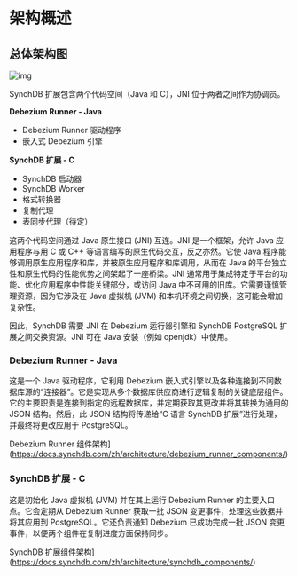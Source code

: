 # 架构概述
## **总体架构图**

![img](/images/synchdbarch.jpg)

SynchDB 扩展包含两个代码空间（Java 和 C），JNI 位于两者之间作为协调员。

**Debezium Runner - Java**

* Debezium Runner 驱动程序
* 嵌入式 Debezium 引擎

**SynchDB 扩展 - C**

* SynchDB 启动器
* SynchDB Worker
* 格式转换器
* 复制代理
* 表同步代理（待定）

这两个代码空间通过 Java 原生接口 (JNI) 互连。JNI 是一个框架，允许 Java 应用程序与用 C 或 C++ 等语言编写的原生代码交互，反之亦然。它使 Java 程序能够调用原生应用程序和库，并被原生应用程序和库调用，从而在 Java 的平台独立性和原生代码的性能优势之间架起了一座桥梁。JNI 通常用于集成特定于平台的功能、优化应用程序中性能关键部分，或访问 Java 中不可用的旧库。它需要谨慎管理资源，因为它涉及在 Java 虚拟机 (JVM) 和本机环境之间切换，这可能会增加复杂性。

因此，SynchDB 需要 JNI 在 Debezium 运行器引擎和 SynchDB PostgreSQL 扩展之间交换资源。JNI 可在 Java 安装（例如 openjdk）中使用。

### **Debezium Runner - Java**

这是一个 Java 驱动程序，它利用 Debezium 嵌入式引擎以及各种连接到不同数据库源的“连接器”。它是实现从多个数据库供应商进行逻辑复制的关键底层组件。它的主要职责是连接到指定的远程数据库，并定期获取其更改并将其转换为通用的 JSON 结构。然后，此 JSON 结构将传递给“C 语言 SynchDB 扩展”进行处理，并最终将更改应用于 PostgreSQL。

Debezium Runner 组件架构](https://docs.synchdb.com/zh/architecture/debezium_runner_components/)

### **SynchDB 扩展 - C**

这是初始化 Java 虚拟机 (JVM) 并在其上运行 Debezium Runner 的主要入口点。它会定期从 Debezium Runner 获取一批 JSON 变更事件，处理这些数据并将其应用到 PostgreSQL。它还负责通知 Debezium 已成功完成一批 JSON 变更事件，以便两个组件在复制进度方面保持同步。

SynchDB 扩展组件架构](https://docs.synchdb.com/zh/architecture/synchdb_components/)